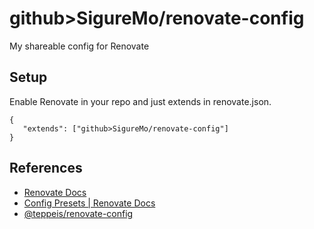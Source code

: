 # github>SigureMo/renovate-config

My shareable config for Renovate

## Setup

Enable Renovate in your repo and just extends in renovate.json.

```jsonc
{
   "extends": ["github>SigureMo/renovate-config"]
}
```

## References

-  [Renovate Docs](https://docs.renovatebot.com/)
-  [Config Presets | Renovate Docs](https://docs.renovatebot.com/config-presets/)
-  [@teppeis/renovate-config](https://github.com/teppeis/renovate-config)
